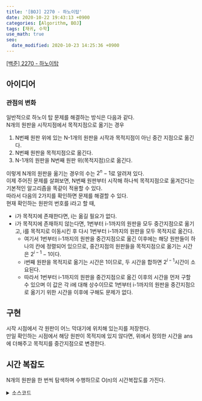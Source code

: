 ```yaml
---
title: '[BOJ] 2270 - 하노이탑'
date: 2020-10-22 19:43:13 +0900
categories: [Algorithm, BOJ]
tags: [재귀, 수학]
use_math: true
seo:
  date_modified: 2020-10-23 14:25:36 +0900
---
```


[[백준] 2270 - 하노이탑](https://www.acmicpc.net/problem/2270)<br>

## 아이디어

### 관점의 변화

일반적으로 하노이 탑 문제를 해결하는 방식은 다음과 같다.  
N개의 원판을 시작지점에서 목적지점으로 옮기는 경우

1. N번째 원판 위에 있는 N-1개의 원판을 시작과 목적지점이 아닌 중간 지점으로 옮긴다.
2. N번째 원판을 목적지점으로 옮긴다.
3. N-1개의 원판을 N번째 원판 위(목적지점)으로 옮긴다.

이렇게 N개의 원판을 옮기는 경우의 수는 $2^n-1$로 알려져 있다.  
이제 주어진 문제를 살펴보면, N번째 원판부터 시작해 하나씩 목적지점으로 옮겨간다는 기본적인 알고리즘을 똑같이 적용할 수 있다.  
따라서 다음의 2가지를 확인하면 문제를 해결할 수 있다.  
현재 확인하는 원판의 번호를 i라고 할 때,

- i가 목적지에 존재한다면, i는 옮길 필요가 없다.
- i가 목적지에 존재하지 않는다면, 1번부터 i-1까지의 원판을 모두 중간지점으로 옮기고, i를 목적지로 이동시킨 후 다시 1번부터 i-1까지의 원판을 모두 목적지로 옮긴다.
  - 여기서 1번부터 i-1까지의 원판을 중간지점으로 옮긴 이후에는 해당 원판들이 하나의 칸에 정렬되어 있으므로, 중간지점의 원판들을 목적지점으로 옮기는 시간은 $2^{i-1}-1$이다.
  - i번째 원판을 목적지로 옮기는 시간은 1이므로, 두 시간을 합하면 $2^{i-1}$시간이 소요된다.
  - 따라서 1번부터 i-1까지의 원판을 중간지점으로 옮긴 이후의 시간을 먼저 구할 수 있으며 이 값은 각 i에 대해 상수이므로 1번부터 i-1까지의 원판을 중간지점으로 옮기기 위한 시간을 이후에 구해도 문제가 없다.

## 구현

시작 시점에서 각 원판이 어느 막대기에 위치해 있는지를 저장한다.  
만일 확인하는 시점에서 해당 원판이 목적지에 있지 않다면, 위에서 정의한 시간을 ans에 더해주고 목적지를 중간지점으로 변경한다.

## 시간 복잡도

N개의 원판을 한 번씩 탐색하며 수행하므로 O(n)의 시간복잡도를 가진다.

<details>
  <summary> 소스코드 </summary>
    <div markdown="1">

```c++
#include <iostream>
#include <vector>
#include <algorithm>
#include <set>
#define MOD 1000000
using namespace std;
typedef long long ll;
typedef pair<int, int> PII;

ll movecnt[100005] = { 1 };
int idx[100005];

int main(void) {
	int n, a[3];
	int s, m = 0, e;
	scanf("%d %d %d %d", &n, a, a + 1, a + 2);

	// init
	for (int i = 1; i <= n; i++) {
		movecnt[i] = (movecnt[i - 1] * 2) % MOD;
	}

	for (int i = 0; i < 3; i++) {
		int x;
		x = a[i];
		for (int j = 0; j < x; j++) {
			int y;
			scanf("%d", &y);
			idx[y] = i;
		}
	}

	e = idx[n];
	s = idx[n - 1];
	while (m == e || s == m) m++;

	ll ans = 0;

	for (int i = n - 1; i > 0; i--) {
		m = 0;
		s = idx[i];
		while (m == e || s == m) m++;
		if (idx[i] != e) {
			ans = (ans + movecnt[i - 1]) % MOD;
			swap(e, m);
		}
	}

	printf("%d\n%lld", idx[n] + 1, ans);
	return 0;
}
```

</div>
</details>
